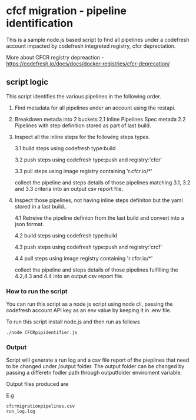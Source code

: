 # cfcf migration - pipeline identification

This is a sample node.js based script to find all pipelines under a codefresh account impacted by  codefresh integreted registry, cfcr deprectation.

More about CFCR registry depreaction - https://codefresh.io/docs/docs/docker-registries/cfcr-deprecation/

## script logic

This script identifies the various pipelines in the following order.

1. Find metadata for all pipelines under an account using the restapi.

2. Breakdown metada into 2 buckets
     2.1 Inline Pipelines Spec metada
     2.2 Pipelines with step definition stored as part of last build.
     
3. Inspect all the inline steps for the following steps types.
 
     3.1 build steps using codefresh  type:build
     
     3.2 push steps using codefresh type:push and registry:'cfcr'
     
     3.3 pull steps using image registry containing 'r.cfcr.io/*'
     
     collect the pipeline and steps details of those pipelines matching 3.1, 3.2 and 3.3 criteria into an output csv report file.
     
4. Inspect those pipelines, not having inline steps definiton but  the yaml stored in a last build..
    
      4.1 Retreive the pipeline definion from the last build and convert into a json format.
      
      4.2 build steps using codefresh type:build
     
      4.3 push steps using codefresh type:push and registry:'crcf'
      
      4.4 pull steps using image registry containing 'r.cfcr.io/*'
     
     collect the pipeline and steps details of those pipelines fulfilling the 4.2,4.3 and 4.4 into an output csv report file.
      
    

### How to run the script

You can run this script as a node js script using node cli, passing the codefresh account API key as an env value by keeping it in .env file.

To run this script install node.js and then run as follows


```
./node CFCRpipidentifier.js
```

### Output

Script will generate a run log and a csv file report of the pieplines that need to be changed under /output folder. The output folder can be changed by passing a differetn fodler path through outputfolder enviroment variable.

Output files produced are 

E.g 
```
cfcrmigrationpipelines.csv
run_log.log

```

